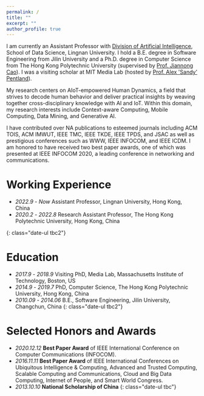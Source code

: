 ```yaml
---
permalink: /
title: ""
excerpt: ""
author_profile: true
---
```


I am currently an Assistant Professor with [Division of Artificial Intelligence](https://www.ln.edu.hk/sds/dai), School of Data Science, Lingnan University. 
I hold a B.E. degree in Software Engineering from Jilin University and a Ph.D. degree in Computer Science from The Hong Kong Polytechnic University (supervised by [Prof. Jiannong Cao](https://www4.comp.polyu.edu.hk/~csjcao/)).
I was a visiting scholar at MIT Media Lab (hosted by [Prof. Alex 'Sandy' Pentland](https://www.media.mit.edu/people/sandy/overview/)).
<!-- I hold a B.E. degree from Jilin University (2014) and a Ph.D. degree from The Hong Kong Polytechnic University (2019), with additional research experience gained during a visiting scholarship at MIT Media Lab in 2017. -->

My research centers on AIoT-empowered Human Dynamics, a field that strives to decode human behavior and deliver practical insights by weaving together cross-disciplinary knowledge with AI and IoT. Within this domain, my research interests include Context-aware Computing, Mobile Computing, Data Mining, and Generative AI.

I have contributed over <span id='num_total'>NA</span> publications to esteemed journals including ACM TOIS, ACM IMWUT, IEEE TMC, IEEE TKDE, IEEE TPDS, and JSAC as well as prestigious conferences such as WWW, IEEE INFOCOM, and IEEE ICDM.
I am honored to have received two best paper awards, one of which was presented at IEEE INFOCOM 2020, a leading conference in networking and communications.


# Working Experience
- *2022.9* - *Now* Assistant Professor, Lingnan University, Hong Kong, China
- *2020.2* - *2022.8* Research Assistant Professor, The Hong Kong Polytechnic University, Hong Kong, China
<!-- - *2019.8* - *2020.1* Joint Postdoctoral Fellow, MIT x PolyU -->
{: class="date-ul tbc2"}


# Education 
- *2017.9* - *2018.9* Visiting PhD, Media Lab, Massachusetts Institute of Technology, Boston, US
- *2014.9* - *2019.7* PhD, Computer Science, The Hong Kong Polytechnic University, Hong Kong, China
- *2010.09* - *2014.06* B.E., Software Engineering, Jilin University, Changchun, China 
{: class="date-ul tbc2"}


# Selected Honors and Awards
- *2020.12.12* **Best Paper Award** of IEEE International Conference on Computer Communications (INFOCOM).
- *2016.11.11* **Best Paper Award** of IEEE International Conferences on Ubiquitous Intelligence & Computing, Advanced and Trusted Computing, Scalable Computing and Communications, Cloud and Big Data Computing, Internet of People, and Smart World Congress.
- *2013.10.10* **National Scholarship of China**
{: class="date-ul tbc"}


<span style="display: none;">
<script type="text/javascript" id="clustrmaps" src="//clustrmaps.com/map_v2.js?d=Lm2ocHX5LbyL6rdlFbrvkxSqjyv6SHWZChWgQZ7spQQ"></script>
</span>